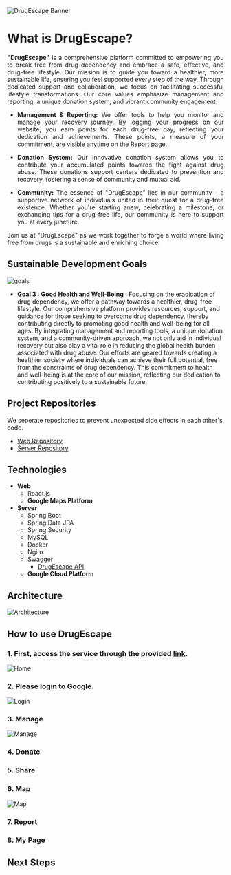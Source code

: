 ![DrugEscape Banner](https://github.com/DrugEscape/DrugEscape-Backend/assets/112475136/d8c7b09c-5898-4a17-81e0-f8beb3f43f52.png)

# What is DrugEscape?
<div align="justify">
<b>"DrugEscape"</b> is a comprehensive platform committed to empowering you to break free from drug dependency and embrace a safe, effective, and drug-free lifestyle. Our mission is to guide you toward a healthier, more sustainable life, ensuring you feel supported every step of the way. Through dedicated support and collaboration, we focus on facilitating successful lifestyle transformations. Our core values emphasize management and reporting, a unique donation system, and vibrant community engagement:

- <b>Management & Reporting:</b> We offer tools to help you monitor and manage your recovery journey. By logging your progress on our website, you earn points for each drug-free day, reflecting your dedication and achievements. These points, a measure of your commitment, are visible anytime on the Report page.

- <b>Donation System:</b> Our innovative donation system allows you to contribute your accumulated points towards the fight against drug abuse. These donations support centers dedicated to prevention and recovery, fostering a sense of community and mutual aid.

- <b>Community:</b> The essence of "DrugEscape" lies in our community - a supportive network of individuals united in their quest for a drug-free existence. Whether you're starting anew, celebrating a milestone, or exchanging tips for a drug-free life, our community is here to support you at every juncture.

Join us at "DrugEscape" as we work together to forge a world where living free from drugs is a sustainable and enriching choice.
</div>

## Sustainable Development Goals
![goals](https://github.com/DrugEscape/DrugEscape-Backend/assets/112475136/c2d32acd-a08b-4beb-aa22-b57d9978f734.png)
* **[Goal 3 : Good Health and Well-Being](https://www.un.org/sustainabledevelopment/health/)**
: Focusing on the eradication of drug dependency, we offer a pathway towards a healthier, drug-free lifestyle. Our comprehensive platform provides resources, support, and guidance for those seeking to overcome drug dependency, thereby contributing directly to promoting good health and well-being for all ages. By integrating management and reporting tools, a unique donation system, and a community-driven approach, we not only aid in individual recovery but also play a vital role in reducing the global health burden associated with drug abuse. Our efforts are geared towards creating a healthier society where individuals can achieve their full potential, free from the constraints of drug dependency. This commitment to health and well-being is at the core of our mission, reflecting our dedication to contributing positively to a sustainable future.

## Project Repositories
We seperate repositories to prevent unexpected side effects in each other's code.
* [Web Repository](https://github.com/DrugEscape/DrugEscape-Frontend)
* [Server Repository](https://github.com/DrugEscape/DrugEscape-Backend)

## Technologies
* **Web**
  * React.js
  * **Google Maps Platform**
* **Server**
  * Spring Boot
  * Spring Data JPA
  * Spring Security
  * MySQL
  * Docker
  * Nginx
  * Swagger
    * [DrugEscape API](http://drugescape.duckdns.org/swagger-ui/index.html)
  * **Google Cloud Platform**

## Architecture
![Architecture](https://github.com/DrugEscape/DrugEscape-Backend/assets/112475136/1fb86dee-8177-475b-969a-5b9e4bbce302.png)

## How to use DrugEscape
### 1. First, access the service through the provided [link](https://drugescape.netlify.app/).
![Home](https://github.com/DrugEscape/DrugEscape-Backend/assets/112475136/6f4dad08-5de0-44ab-91c4-7cc8b7363765.png)
### 2. Please login to Google.
![Login](https://github.com/DrugEscape/DrugEscape-Backend/assets/112475136/5d44d8e5-1441-4c65-9e87-2a95c0546a95.png)
### 3. Manage
![Manage](https://github.com/DrugEscape/DrugEscape-Backend/assets/112475136/e65b59ee-8ef5-46b2-801f-bfb0d1fb1ef2.png)

### 4. Donate

### 5. Share

### 6. Map
![Map](https://github.com/DrugEscape/DrugEscape-Backend/assets/112475136/1660b00e-edf2-4dc7-bb77-0532ddccb24d.png)

### 7. Report

### 8. My Page

## Next Steps
